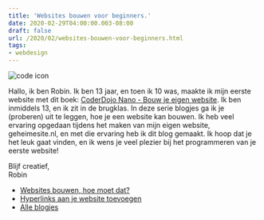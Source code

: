```yaml
---
title: 'Websites bouwen voor beginners.'
date: 2020-02-29T04:00:00.003-08:00
draft: false
url: /2020/02/websites-bouwen-voor-beginners.html
tags: 
- webdesign
---
```


![code icon](https://1.bp.blogspot.com/-5ExypmpUzWI/XlpS0J3RJaI/AAAAAAAAGaM/AZfC9xrBZHMZlcG193-nTNTkB8EzpvXFACLcBGAsYHQ/s200/code-logo-png-1.png)

Hallo, ik ben Robin. Ik ben 13 jaar, en toen ik 10 was, maakte ik mijn eerste website met dit boek: [CoderDojo Nano - Bouw je eigen website](http://www.nano-tips.com/). Ik ben inmiddels 13, en ik zit in de brugklas. In deze serie blogjes ga ik je (proberen) uit te leggen, hoe je een website kan bouwen. Ik heb veel ervaring opgedaan tijdens het maken van mijn eigen website, geheimesite.nl, en met die ervaring heb ik dit blog gemaakt. Ik hoop dat je het leuk gaat vinden, en ik wens je veel plezier bij het programmeren van je eerste website!  
  
Blijf creatief,  
Robin  

*   [Websites bouwen, hoe moet dat?](https://blog.geheimesite.nl/2020/02/websites-bouwen-hoe-moet-dat.html)
*   [Hyperlinks aan je website toevoegen](https://blog.geheimesite.nl/2020/02/hyperlinks-aan-je-website-toevoegen.html)
*   [Alle blogjes](https://blog.geheimesite.nl/search/label/website-maken)
